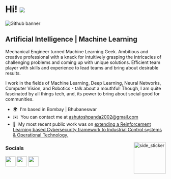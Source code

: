 Hi!  ![](https://user-images.githubusercontent.com/18350557/176309783-0785949b-9127-417c-8b55-ab5a4333674e.gif)
================================
![Github banner](https://github.com/AshutoshPanda2002/AshutoshPanda2002/assets/85765008/0ed04761-8955-40c6-abd2-a832d8c00622)

Artificial Intelligence | Machine Learning
------------------------------------------
Mechanical Engineer turned Machine Learning Geek. Ambitious and creative professional with a knack for intuitively grasping the intricacies of challenging problems and coming up with unique solutions. Efficient team player with skills and experience to lead teams and bring about desirable results. 
<br>

I work in the fields of Machine Learning, Deep Learning, Neural Networks, Computer Vision, and Robotics - talk about a mouthful! Though, I am quite fascinated by all things tech, and, its power to bring about social good for communities.

* 🌍  I'm based in Bombay | Bhubaneswar
* ✉️  You can contact me at [ashutoshpanda2002@gmail.com](mailto:ashutoshpanda2002@gmail.com)
* 🚀  My most recent public work was on [extending a Reinforcement Learning based Cybersecurity framework to Industrial Control systems & Operational Technology.](https://github.com/Artifex2002/csle/tree/emulation_OT)
  
<img align="right" width=100px height=100px alt="side_sticker" src="https://media.giphy.com/media/TEnXkcsHrP4YedChhA/giphy.gif" />

### Socials

<p align="left"> <a href="https://www.linkedin.com/in/ashutosh-panda-9feb2002/" target="_blank" rel="noreferrer"><img src="https://raw.githubusercontent.com/danielcranney/readme-generator/main/public/icons/socials/linkedin.svg" width="32" height="32" /></a> <a href="https://www.github.com/AshutoshPanda2002" target="_blank" rel="noreferrer"><img src="https://raw.githubusercontent.com/danielcranney/readme-generator/main/public/icons/socials/github.svg" width="32" height="32" /></a> <a href="https://hub.docker.com/u/ashutoshp2002" target="_blank" rel="noreferrer"><img src="https://raw.githubusercontent.com/danielcranney/readme-generator/main/public/icons/skills/docker-colored.svg" width="32" height="32" /></a></p>
<!--
**AshutoshPanda2002/AshutoshPanda2002** is a ✨ _special_ ✨ repository because its `README.md` (this file) appears on your GitHub profile.

Here are some ideas to get you started:

- 🔭 I’m currently working on ...
- 🌱 I’m currently learning ...
- 👯 I’m looking to collaborate on ...
- 🤔 I’m looking for help with ...
- 💬 Ask me about ...
- 📫 How to reach me: ...
- 😄 Pronouns: ...
- ⚡ Fun fact: ...
-->
